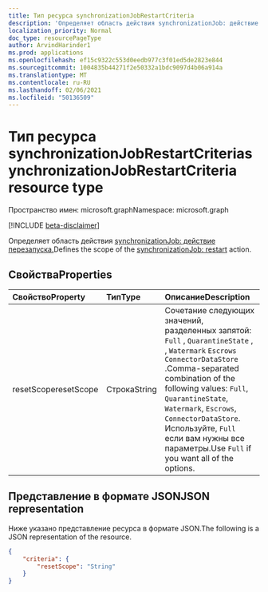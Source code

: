 ```yaml
---
title: Тип ресурса synchronizationJobRestartCriteria
description: 'Определяет область действия synchronizationJob: действие перезапуска.'
localization_priority: Normal
doc_type: resourcePageType
author: ArvindHarinder1
ms.prod: applications
ms.openlocfilehash: ef15c9322c553d0eedb977c3f01ed5de2823e844
ms.sourcegitcommit: 1004835b44271f2e50332a1bdc9097d4b06a914a
ms.translationtype: MT
ms.contentlocale: ru-RU
ms.lasthandoff: 02/06/2021
ms.locfileid: "50136509"
---
```

# <a name="synchronizationjobrestartcriteria-resource-type"></a><span data-ttu-id="a2fb0-103">Тип ресурса synchronizationJobRestartCriteria</span><span class="sxs-lookup"><span data-stu-id="a2fb0-103">synchronizationJobRestartCriteria resource type</span></span>

<span data-ttu-id="a2fb0-104">Пространство имен: microsoft.graph</span><span class="sxs-lookup"><span data-stu-id="a2fb0-104">Namespace: microsoft.graph</span></span>

[!INCLUDE [beta-disclaimer](../../includes/beta-disclaimer.md)]

<span data-ttu-id="a2fb0-105">Определяет область действия [synchronizationJob: действие перезапуска.](../api/synchronization-synchronizationjob-restart.md)</span><span class="sxs-lookup"><span data-stu-id="a2fb0-105">Defines the scope of the [synchronizationJob: restart](../api/synchronization-synchronizationjob-restart.md) action.</span></span>

## <a name="properties"></a><span data-ttu-id="a2fb0-106">Свойства</span><span class="sxs-lookup"><span data-stu-id="a2fb0-106">Properties</span></span>
| <span data-ttu-id="a2fb0-107">Свойство</span><span class="sxs-lookup"><span data-stu-id="a2fb0-107">Property</span></span>     | <span data-ttu-id="a2fb0-108">Тип</span><span class="sxs-lookup"><span data-stu-id="a2fb0-108">Type</span></span>   |<span data-ttu-id="a2fb0-109">Описание</span><span class="sxs-lookup"><span data-stu-id="a2fb0-109">Description</span></span>|
|:---------------|:--------|:----------|
|<span data-ttu-id="a2fb0-110">resetScope</span><span class="sxs-lookup"><span data-stu-id="a2fb0-110">resetScope</span></span>|<span data-ttu-id="a2fb0-111">Строка</span><span class="sxs-lookup"><span data-stu-id="a2fb0-111">String</span></span>| <span data-ttu-id="a2fb0-112">Сочетание следующих значений, разделенных запятой: `Full` , `QuarantineState` , , `Watermark` `Escrows` `ConnectorDataStore` .</span><span class="sxs-lookup"><span data-stu-id="a2fb0-112">Comma-separated combination of the following values: `Full`, `QuarantineState`, `Watermark`, `Escrows`, `ConnectorDataStore`.</span></span> <span data-ttu-id="a2fb0-113">Используйте, `Full` если вам нужны все параметры.</span><span class="sxs-lookup"><span data-stu-id="a2fb0-113">Use `Full` if you want all of the options.</span></span>|

## <a name="json-representation"></a><span data-ttu-id="a2fb0-114">Представление в формате JSON</span><span class="sxs-lookup"><span data-stu-id="a2fb0-114">JSON representation</span></span>

<span data-ttu-id="a2fb0-115">Ниже указано представление ресурса в формате JSON.</span><span class="sxs-lookup"><span data-stu-id="a2fb0-115">The following is a JSON representation of the resource.</span></span>

<!-- {
  "blockType": "resource",
  "optionalProperties": [

  ],
  "@odata.type": "microsoft.graph.synchronizationJobRestartCriteria"
}-->

```json
{
    "criteria": {
        "resetScope": "String"
    }
}


```

<!-- uuid: 8fcb5dbc-d5aa-4681-8e31-b001d5168d79
2015-10-25 14:57:30 UTC -->
<!--
{
  "type": "#page.annotation",
  "description": "synchronizationJobRestartCriteria resource",
  "keywords": "",
  "section": "documentation",
  "tocPath": "",
  "suppressions": []
}
-->


